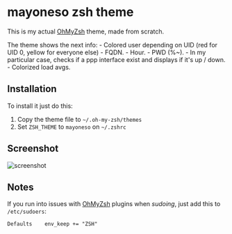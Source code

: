 mayoneso zsh theme
==================

This is my actual [OhMyZsh](https://github.com/robbyrussell/oh-my-zsh) theme, made from scratch.

The theme shows the next info:
	- Colored user depending on UID (red for UID 0, yellow for everyone else)
	- FQDN.
	- Hour.
	- PWD (%~).
	- In my particular case, checks if a ppp interface exist and displays if it's up / down.
	- Colorized load avgs.

Installation
------------
To install it just do this:
1. Copy the theme file to `~/.oh-my-zsh/themes`
2. Set `ZSH_THEME` to `mayoneso` on `~/.zshrc`

Screenshot
----------
![screenshot](https://raw.github.com/bheras/mayoneso-zsh-theme/master/img/mayoneso.png)

Notes
-----
If you run into issues with [OhMyZsh](https://github.com/robbyrussell/oh-my-zsh) plugins when _sudoing_, just add this to `/etc/sudoers`:

`Defaults    env_keep += "ZSH"`
